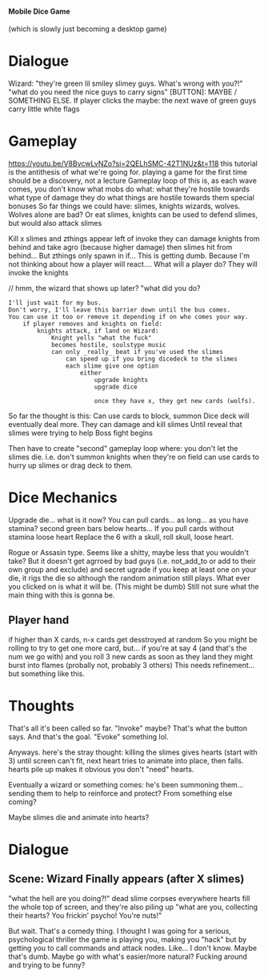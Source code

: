 #### Mobile Dice Game ####
(which is slowly just becoming a desktop game)

# Dialogue
Wizard: "they're green lil smiley slimey guys. What's wrong with you?!"
	"what do you need the nice guys to carry signs"
[BUTTON]: MAYBE
/ SOMETHING ELSE. If player clicks the maybe:
	the next wave of green guys carry little white flags



# Gameplay



https://youtu.be/V8BvcwLvNZo?si=2QELhSMC-42T1NUz&t=118
this tutorial is the antithesis of what we're going for.
playing a game for the first time should be a discovery, not a lecture
Gameplay loop of this is, as each wave comes, you don't know what mobs do what:
	what they're hostile towards
	what type of damage they do
	what things are hostile towards them
	special bonuses
So far things we could have:
	slimes,
	knights
	wizards,
	wolves.
Wolves alone are bad? Or eat slimes, knights can be used to defend slimes, but would also attack slimes

Kill x slimes and zthings appear left of invoke
they can damage knights from behind and take agro (because higher damage)
then slimes hit from behind... But zthings only spawn in if...
This is getting dumb.
Because I'm not thinking about how a player will react....
What will a player do?
They will invoke the knights

// hmm, the wizard that shows up later?
	"what did you do?
	
	I'll just wait for my bus.
	Don't worry, I'll leave this barrier down until the bus comes.
	You can use it too or remove it depending if on who comes your way.
		if player removes and knights on field:
			knights attack, if land on Wizard:
				Knight yells "what the fuck"
				becomes hostile, soulstype music
				can only _really_ beat if you've used the slimes
					can speed up if you bring dicedeck to the slimes
					each slime give one option
						either
							upgrade knights
							upgrade dice
							
							once they have x, they get new cards (wolfs).


So far the thought is this:
	Can use cards to block, summon
	Dice deck will eventually deal more.
	They can damage and kill slimes
	Until reveal that slimes were trying to help
	Boss fight begins

Then have to create "second" gameplay loop where:
	you don't let the slimes die. i.e. don't summon knights when they're on field
	can use cards to hurry up slimes
	or drag deck to them.

# Dice Mechanics


Upgrade die...
what is it now? You can pull cards... as long... as you have stamina?
second green bars below hearts... If you pull cards without stamina loose heart
Replace the 6 with a skull, roll skull, loose heart.


Rogue or Assasin type. Seems like a shitty, maybe less that you wouldn't take?
But it doesn't get agrroed by bad guys (i.e. not_add_to or add to their own group and exclude)
and secret ugrade if you keep at least one on your die, it rigs the die so although the random
animation still plays. What ever you clicked on is what it will be.
(This might be dumb)
Still not sure what the main thing with this is gonna be.

## Player hand
if higher than X cards, n-x cards get desstroyed at random
So you might be rolling to try to get one more card, but...
	if you're at say 4 (and that's the num we go with)
	and you roll 3 new cards
	as soon as they land they might burst into flames
	(probally not, probably 3 others)
This needs refinement... but something like this.

# Thoughts

That's all it's been called so far. "Invoke" maybe? That's what the button says. And that's the goal.
"Evoke" something lol.

Anyways. here's the stray thought:
	killing the slimes gives hearts (start with 3)
	until screen can't fit, next heart tries to animate into place, then falls.
	hearts pile up
	makes it obvious you don't "need" hearts.

Eventually a wizard or something comes:
	he's been summoning them... sending them to help
	to reinforce and protect? From something else coming?

Maybe slimes die and animate into hearts?


# Dialogue
## Scene: Wizard Finally appears (after X slimes)
"what the hell are you doing?!" dead slime corpses everywhere
hearts fill the whole top of screen, and they're also piling up
"what are you, collecting their hearts? You frickin' psycho! You're nuts!"

But wait. That's a comedy thing. I thought I was going for a serious, psychological thriller
the game is playing you, making you "hack" but by getting you to call commands and attack nodes.
Like... I don't know. Maybe that's dumb. Maybe go with what's easier/more natural? Fucking around
and trying to be funny?
